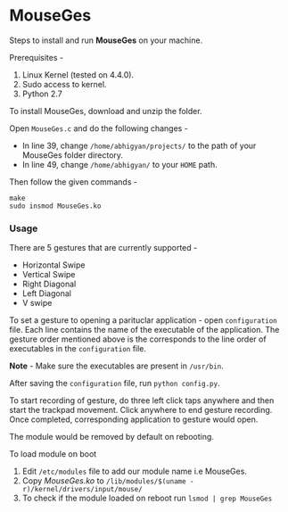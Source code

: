 # MouseGes


Steps to install and run **MouseGes** on your machine.

Prerequisites - 
1. Linux Kernel (tested on 4.4.0).
2. Sudo access to kernel.
3. Python 2.7 

To install MouseGes, download and unzip the folder.

Open `MouseGes.c` and do the following changes - 

* In line 39, change `/home/abhigyan/projects/` to the path of your MouseGes folder directory.
* In line 49, change `/home/abhigyan/` to your `HOME` path.

Then follow the given commands -
 
 ```
 make
 sudo insmod MouseGes.ko
 ```

### Usage

There are 5 gestures that are currently supported - 
* Horizontal Swipe
* Vertical Swipe
* Right Diagonal
* Left Diagonal
* V swipe

To set a gesture to opening a parituclar application - open `configuration` file. Each line contains the name of the executable of the application. The gesture order mentioned above is the corresponds to the line order of executables in the `configuration` file.

**Note** - Make sure the executables are present in `/usr/bin`.

After saving the `configuration` file, run `python config.py`.

To start recording of gesture, do three left click taps anywhere and then start the trackpad movement. Click anywhere to end gesture recording. Once completed, corresponding application to gesture would open.


The module would be removed by default on rebooting.

To load module on boot 

1. Edit `/etc/modules` file to add our module name i.e MouseGes.
2. Copy *MouseGes.ko* to `/lib/modules/$(uname -r)/kernel/drivers/input/mouse/`
3. To check if the module loaded on reboot run `lsmod | grep MouseGes`

